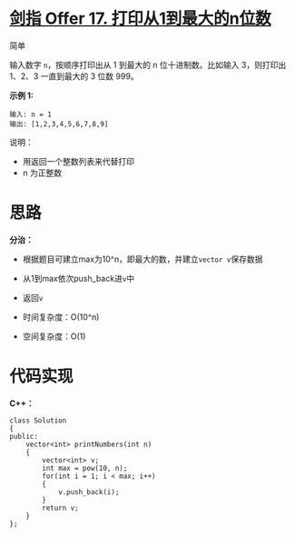 # [剑指 Offer 17. 打印从1到最大的n位数](https://leetcode.cn/problems/da-yin-cong-1dao-zui-da-de-nwei-shu-lcof/)

简单



输入数字 `n`，按顺序打印出从 1 到最大的 n 位十进制数。比如输入 3，则打印出 1、2、3 一直到最大的 3 位数 999。

**示例 1:**

```
输入: n = 1
输出: [1,2,3,4,5,6,7,8,9]
```

 

说明：

- 用返回一个整数列表来代替打印
- n 为正整数



# 思路

**分治：**

- 根据题目可建立max为10^n，即最大的数，并建立`vector v`保存数据
- 从1到max依次push_back进`v`中
- 返回`v`

- 时间复杂度：O(10^n)

- 空间复杂度：O(1)



# 代码实现

**C++：**

```
class Solution
{
public:
    vector<int> printNumbers(int n)
    {
        vector<int> v;
        int max = pow(10, n);
        for(int i = 1; i < max; i++)
        {
            v.push_back(i);
        }
        return v;
    }
};
```

